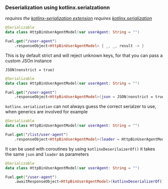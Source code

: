 ### Deserialization using kotlinx.serialzationn

_requires the [kotlinx-serialization extension](#dependency---fuel-kotlinx-serialization)_
_requires [kotlinx.serialization](https://github.com/Kotlin/kotlinx.serialization#gradlejvm)_


```kotlin
@Serializable
data class HttpBinUserAgentModel(var userAgent: String = "")

Fuel.get("/user-agent")
    .responseObject<HttpBinUserAgentModel> { _, _, result -> }
```

This is by default strict and will reject unknown keys, for that you can pass a custom JSOn instance

`JSON(nonstrict = true)`
```kotlin
@Serializable
data class HttpBinUserAgentModel(var userAgent: String = "")

Fuel.get("/user-agent")
    .responseObject<HttpBinUserAgentModel>(json = JSON(nonstrict = true)) { _, _, result -> }
```

`kotlinx.serialization` can not always guess the correct serialzer to use, when generics are involved for example

```kotlin
@Serializable
data class HttpBinUserAgentModel(var userAgent: String = "")

Fuel.get("/list/user-agent")
    .responseObject<HttpBinUserAgentModel>(loader = HttpBinUserAgentModel.serilaizer().list) { _, _, result -> }
```

It can be used with coroutines by using `kotlinxDeserilaizerOf()` it takes the same `json` and `loader` as parameters

```kotlin
@Serializable
data class HttpBinUserAgentModel(var userAgent: String = "")

Fuel.get("/user-agent")
    .awaitResponseObject<HttpBinUserAgentModel>(kotlinxDeserializerOf()) { _, _, result -> }
```
